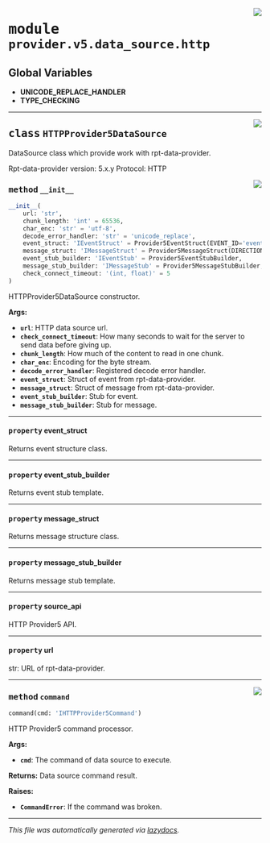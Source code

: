 <!-- markdownlint-disable -->

<a href="../../th2_data_services/provider/v5/data_source/http.py#L0"><img align="right" style="float:right;" src="https://img.shields.io/badge/-source-cccccc?style=flat-square"></a>

# <kbd>module</kbd> `provider.v5.data_source.http`




**Global Variables**
---------------
- **UNICODE_REPLACE_HANDLER**
- **TYPE_CHECKING**


---

<a href="../../th2_data_services/provider/v5/data_source/http.py#L44"><img align="right" style="float:right;" src="https://img.shields.io/badge/-source-cccccc?style=flat-square"></a>

## <kbd>class</kbd> `HTTPProvider5DataSource`
DataSource class which provide work with rpt-data-provider. 

Rpt-data-provider version: 5.x.y Protocol: HTTP 

<a href="../../th2_data_services/provider/v5/data_source/http.py#L51"><img align="right" style="float:right;" src="https://img.shields.io/badge/-source-cccccc?style=flat-square"></a>

### <kbd>method</kbd> `__init__`

```python
__init__(
    url: 'str',
    chunk_length: 'int' = 65536,
    char_enc: 'str' = 'utf-8',
    decode_error_handler: 'str' = 'unicode_replace',
    event_struct: 'IEventStruct' = Provider5EventStruct(EVENT_ID='eventId', PARENT_EVENT_ID='parentEventId', STATUS='successful', NAME='eventName', TYPE='type', BATCH_ID='batchId', IS_BATCHED='isBatched', EVENT_TYPE='eventType', END_TIMESTAMP='endTimestamp', START_TIMESTAMP='startTimestamp', ATTACHED_MESSAGES_IDS='attachedMessageIds', BODY='body'),
    message_struct: 'IMessageStruct' = Provider5MessageStruct(DIRECTION='direction', SESSION_ID='sessionId', MESSAGE_TYPE='messageType', CONNECTION_ID='connectionId', SESSION_ALIAS='sessionAlias', SUBSEQUENCE='subsequence', SEQUENCE='sequence', TIMESTAMP='timestamp', BODY='body', BODY_BASE64='bodyBase64', TYPE='type', MESSAGE_ID='messageId', ATTACHED_EVENT_IDS='attachedEventIds', LOOKUP_LIMIT_DAYS=0),
    event_stub_builder: 'IEventStub' = Provider5EventStubBuilder,
    message_stub_builder: 'IMessageStub' = Provider5MessageStubBuilder,
    check_connect_timeout: '(int, float)' = 5
)
```

HTTPProvider5DataSource constructor. 



**Args:**
 
 - <b>`url`</b>:  HTTP data source url. 
 - <b>`check_connect_timeout`</b>:  How many seconds to wait for the server to send data before giving up. 
 - <b>`chunk_length`</b>:  How much of the content to read in one chunk. 
 - <b>`char_enc`</b>:  Encoding for the byte stream. 
 - <b>`decode_error_handler`</b>:  Registered decode error handler. 
 - <b>`event_struct`</b>:  Struct of event from rpt-data-provider. 
 - <b>`message_struct`</b>:  Struct of message from rpt-data-provider. 
 - <b>`event_stub_builder`</b>:  Stub for event. 
 - <b>`message_stub_builder`</b>:  Stub for message. 


---

#### <kbd>property</kbd> event_struct

Returns event structure class. 

---

#### <kbd>property</kbd> event_stub_builder

Returns event stub template. 

---

#### <kbd>property</kbd> message_struct

Returns message structure class. 

---

#### <kbd>property</kbd> message_stub_builder

Returns message stub template. 

---

#### <kbd>property</kbd> source_api

HTTP Provider5 API. 

---

#### <kbd>property</kbd> url

str: URL of rpt-data-provider. 



---

<a href="../../th2_data_services/provider/v5/data_source/http.py#L86"><img align="right" style="float:right;" src="https://img.shields.io/badge/-source-cccccc?style=flat-square"></a>

### <kbd>method</kbd> `command`

```python
command(cmd: 'IHTTPProvider5Command')
```

HTTP Provider5 command processor. 



**Args:**
 
 - <b>`cmd`</b>:  The command of data source to execute. 



**Returns:**
 Data source command result. 



**Raises:**
 
 - <b>`CommandError`</b>:  If the command was broken. 




---

_This file was automatically generated via [lazydocs](https://github.com/ml-tooling/lazydocs)._
